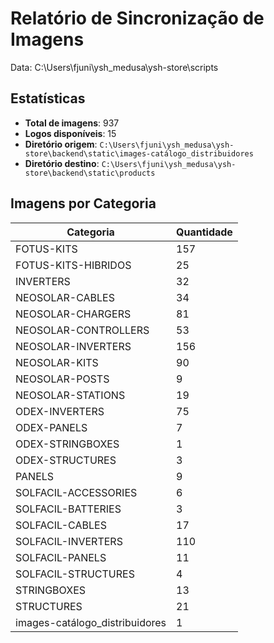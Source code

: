 # Relatório de Sincronização de Imagens
Data: C:\Users\fjuni\ysh_medusa\ysh-store\scripts

## Estatísticas

- **Total de imagens**: 937
- **Logos disponíveis**: 15
- **Diretório origem**: `C:\Users\fjuni\ysh_medusa\ysh-store\backend\static\images-catálogo_distribuidores`
- **Diretório destino**: `C:\Users\fjuni\ysh_medusa\ysh-store\backend\static\products`

## Imagens por Categoria

| Categoria | Quantidade |
|-----------|------------|
| FOTUS-KITS | 157 |
| FOTUS-KITS-HIBRIDOS | 25 |
| INVERTERS | 32 |
| NEOSOLAR-CABLES | 34 |
| NEOSOLAR-CHARGERS | 81 |
| NEOSOLAR-CONTROLLERS | 53 |
| NEOSOLAR-INVERTERS | 156 |
| NEOSOLAR-KITS | 90 |
| NEOSOLAR-POSTS | 9 |
| NEOSOLAR-STATIONS | 19 |
| ODEX-INVERTERS | 75 |
| ODEX-PANELS | 7 |
| ODEX-STRINGBOXES | 1 |
| ODEX-STRUCTURES | 3 |
| PANELS | 9 |
| SOLFACIL-ACCESSORIES | 6 |
| SOLFACIL-BATTERIES | 3 |
| SOLFACIL-CABLES | 17 |
| SOLFACIL-INVERTERS | 110 |
| SOLFACIL-PANELS | 11 |
| SOLFACIL-STRUCTURES | 4 |
| STRINGBOXES | 13 |
| STRUCTURES | 21 |
| images-catálogo_distribuidores | 1 |

